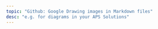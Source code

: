 ```yaml
---
topic: "Github: Google Drawing images in Markdown files"
desc: "e.g. for diagrams in your APS Solutions"
---
```


